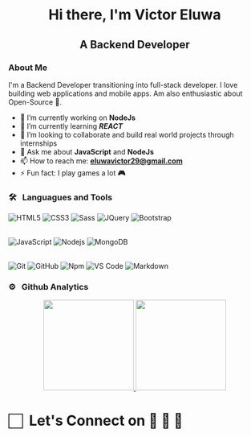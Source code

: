 <h1 align="center">Hi there, I'm Victor Eluwa </h1>

<h2 align="center">A Backend Developer</h2>

<h3>About Me </h3>

<p>I'm a Backend Developer transitioning into full-stack developer. I love building web applications and mobile apps. Am also enthusiastic about Open-Source 🚀.</p>



- 🔭 I’m currently working on __NodeJs__
- 🌱 I’m currently learning __*REACT*__
- 👯 I’m looking to collaborate and build real world projects through internships
- 💬 Ask me about **JavaScript** and **NodeJs**
- 📫 How to reach me: **eluwavictor29@gmail.com**
- ⚡ Fun fact: I play games a lot **🎮**

### 🛠️ &nbsp; Languagues and Tools

![HTML5](https://img.shields.io/badge/-HTML5-%23E44D27?style=for-the-badge&logo=html5&logoColor=ffffff)
![CSS3](https://img.shields.io/badge/-CSS3-%231572B6?style=for-the-badge&logo=css3)
![Sass](https://img.shields.io/badge/-Sass-%23CC6699?style=for-the-badge&logo=sass&logoColor=ffffff)
![JQuery](https://img.shields.io/badge/jQuery-0769AD?style=for-the-badge&logo=jquery&logoColor=white)
![Bootstrap](https://img.shields.io/badge/Bootstrap-563D7C?style=for-the-badge&logo=bootstrap&logoColor=white)
<br>
<br>

![JavaScript](https://img.shields.io/badge/-JavaScript-%23F7DF1C?style=for-the-badge&logo=javascript&logoColor=000000&labelColor=%23F7DF1C&color=%23FFCE5A)
![Nodejs](https://img.shields.io/badge/-Nodejs-339933?style=for-the-badge&logo=Node.js&logoColor=ffffff)
![MongoDB](https://img.shields.io/badge/MongoDB-4EA94B?style=for-the-badge&logo=mongodb&logoColor=white)
<br>
<br>

![Git](https://img.shields.io/badge/-Git-%23F05032?style=for-the-badge&logo=git&logoColor=%23ffffff)
![GitHub](https://img.shields.io/badge/-GitHub-181717?style=for-the-badge&logo=github)
![Npm](https://img.shields.io/badge/-npm-CB3837?style=for-the-badge&logo=npm)
![VS Code](http://img.shields.io/badge/-VS%20Code-007ACC?style=for-the-badge&logo=visual-studio-code&logoColor=ffffff)
![Markdown](https://img.shields.io/badge/Markdown-000000?style=for-the-badge&logo=markdown&logoColor=white)
<br/>

### ⚙️ &nbsp; Github Analytics

<p align="center">
<a href="https://github.com/dreamzCode">
<img height="180em" src="https://github-readme-stats-eight-theta.vercel.app/api?username=dreamzCode&show_icons=true&theme=algolia&include_all_commits=true&count_private=true"/>
<img height="180em" src="https://github-readme-stats-eight-theta.vercel.app/api/top-langs/?username=dreamzCode&layout=compact&langs_count=8&theme=algolia"/>
</a>
</p>

#  🏻&nbsp; Let's Connect on 👨 🤝 👩
